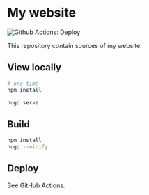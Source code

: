 # My website

![Github Actions: Deploy](https://github.com/skibish/sergeykibish.com/workflows/Deploy/badge.svg?branch=main)

This repository contain sources of my website.

## View locally

```sh
# one time
npm install

hugo serve
```

## Build

```sh
npm install
hugo --minify
```

## Deploy

See GitHub Actions.

